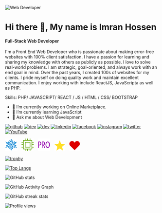![Web Developer](https://sagaratechnology.com/blog/wp-content/uploads/2021/05/How-to-Become-a-Web-Developer.jpg)

# Hi there 👋, My name is Imran Hossen
#### Full-Stack Web Developer


I'm a Front End Web Developer who is passionate about
making error-free websites with 100% client satisfaction. I have a passion for learning and sharing my knowledge with others as publicly as possible. I love to solve real-world problems. I am strategic, goal-oriented, and always work with an end goal in mind. Over the past years, I created 100s of websites for my clients. I pride myself on doing quality work and maintain excellent communication. I enjoy working with include ReactJS, JavaScripta as well as PHP.

Skills: PHP/ JAVASCRIPT/ REACT / JS / HTML / CSS/ BOOTSTRAP

- 🔭 I’m currently working on Online Marketplace. 
- 🌱 I’m currently learning JavaScript 
- 💬 Ask me about Web Development 


[<img src='https://cdn.jsdelivr.net/npm/simple-icons@3.0.1/icons/github.svg' alt='github' height='40'>](https://github.com/ImRanKhan81m)  [<img src='https://cdn.jsdelivr.net/npm/simple-icons@3.0.1/icons/dev-dot-to.svg' alt='dev' height='40'>](https://dev.to/ImRanKhan81m)  [<img src='https://cdn.jsdelivr.net/npm/simple-icons@3.0.1/icons/hashnode.svg' alt='dev' height='40'>](ImRanKhan81m)  [<img src='https://cdn.jsdelivr.net/npm/simple-icons@3.0.1/icons/linkedin.svg' alt='linkedin' height='40'>](https://www.linkedin.com/in/ImRanKhan81m/)  [<img src='https://cdn.jsdelivr.net/npm/simple-icons@3.0.1/icons/facebook.svg' alt='facebook' height='40'>](https://www.facebook.com/ImRanKhan81m)  [<img src='https://cdn.jsdelivr.net/npm/simple-icons@3.0.1/icons/instagram.svg' alt='instagram' height='40'>](https://www.instagram.com/ImRanKhan81m/)  [<img src='https://cdn.jsdelivr.net/npm/simple-icons@3.0.1/icons/twitter.svg' alt='twitter' height='40'>](https://twitter.com/ImRanKhan81m)  [<img src='https://cdn.jsdelivr.net/npm/simple-icons@3.0.1/icons/youtube.svg' alt='YouTube' height='40'>](https://www.youtube.com/channel/ImRanKhan81m)  

<a href='https://archiveprogram.github.com/'><img src='https://raw.githubusercontent.com/acervenky/animated-github-badges/master/assets/acbadge.gif' width='40' height='40'></a> <a href='https://docs.github.com/en/developers'><img src='https://raw.githubusercontent.com/acervenky/animated-github-badges/master/assets/devbadge.gif' width='40' height='40'></a> <a href='https://github.com/pricing'><img src='https://raw.githubusercontent.com/acervenky/animated-github-badges/master/assets/pro.gif' width='40' height='40'></a> <a href='https://stars.github.com/'><img src='https://raw.githubusercontent.com/acervenky/animated-github-badges/master/assets/starbadge.gif' width='35' height='35'></a> <a href='https://docs.github.com/en/github/supporting-the-open-source-community-with-github-sponsors'><img src='https://raw.githubusercontent.com/acervenky/animated-github-badges/master/assets/sponsorbadge.gif' width='35' height='35'></a> 

[![trophy](https://github-profile-trophy.vercel.app/?username=ImRanKhan81m)](https://github.com/ryo-ma/github-profile-trophy)

[![Top Langs](https://github-readme-stats.vercel.app/api/top-langs/?username=ImRanKhan81m)](https://github.com/anuraghazra/github-readme-stats)

![GitHub stats](https://github-readme-stats.vercel.app/api?username=ImRanKhan81m&show_icons=true&count_private=true)  

![GitHub Activity Graph](https://activity-graph.herokuapp.com/graph?username=ImRanKhan81m)  

![GitHub streak stats](https://github-readme-streak-stats.herokuapp.com/?user=ImRanKhan81m)  

![Profile views](https://gpvc.arturio.dev/ImRanKhan81m)  
